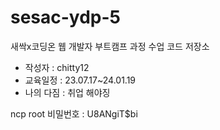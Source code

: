 # sesac-ydp-5

새싹x코딩온 웹 개발자 부트캠프 과정 수업 코드 저장소

- 작성자 : chitty12
- 교육일정 : 23.07.17~24.01.19
- 나의 다짐 : 취업 해야징

ncp root 비밀번호 : U8ANgiT$bi
